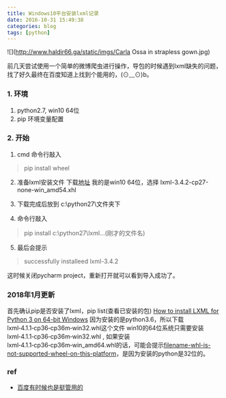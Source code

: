 ```yaml
---
title: Windows10平台安装lxml记录
date: 2016-10-31 15:49:38
categories: blog
tags: [python]
---
```


![](http://www.haldir66.ga/static/imgs/Carla Ossa in strapless gown.jpg)
 <!--more-->

前几天尝试使用一个简单的微博爬虫进行操作，导包的时候遇到lxml缺失的问题，找了好久最终在百度知道上找到个能用的，(⊙﹏⊙)b。

###  1. 环境
1. python2.7, win10 64位
2. pip 环境变量配置

### 2. 开始
1. cmd 命令行敲入
> pip install wheel

2. 准备lxml安装文件
   下载[地址](https://pypi.python.org/pypi/lxml/3.4.2)
   我的是win10 64位，选择 lxml-3.4.2-cp27-none-win_amd54.xhl

3. 下载完成后放到 c:\python27\文件夹下
4. 命令行敲入
> pip install c:\python27\lxml...(刚才的文件名)

5. 最后会提示
> successfully installeed lxml-3.4.2

这时候关闭pycharm project，重新打开就可以看到导入成功了。


### 2018年1月更新
首先确认pip是否安装了lxml，pip list(查看已安装的包)
[How to install LXML for Python 3 on 64-bit Windows](https://www.webucator.com/blog/2015/03/how-to-install-lxml-for-python-3-on-64-bit-windows/)
因为安装的是python3.6，所以下载lxml‑4.1.1‑cp36‑cp36m‑win32.whl这个文件
win10的64位系统只需要安装 lxml‑4.1.1‑cp36‑cp36m‑win32.whl ,
如果安装lxml‑4.1.1‑cp36‑cp36m‑win_amd64.whl的话，可能会提示[filename-whl-is-not-supported-wheel-on-this-platform](https://stackoverflow.com/questions/28568070/filename-whl-is-not-supported-wheel-on-this-platform)，是因为安装的python是32位的。


### ref
- [百度有时候也是挺管用的](http://jingyan.baidu.com/article/cbcede07177b8702f40b4df9.html)
